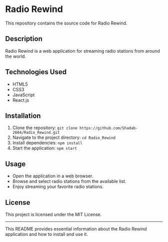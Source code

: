 

# Radio Rewind

This repository contains the source code for Radio Rewind.

## Description

Radio Rewind is a web application for streaming radio stations from around the world.

## Technologies Used

- HTML5
- CSS3
- JavaScript
- React.js

## Installation

1. Clone the repository: `git clone https://github.com/Shadab-2604/Radio_Rewind.git`
2. Navigate to the project directory: `cd Radio_Rewind`
3. Install dependencies: `npm install`
4. Start the application: `npm start`

## Usage

- Open the application in a web browser.
- Browse and select radio stations from the available list.
- Enjoy streaming your favorite radio stations.

## License

This project is licensed under the MIT License.

---

This README provides essential information about the Radio Rewind application and how to install and use it.
